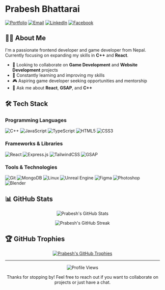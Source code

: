 # Prabesh Bhattarai

[![Portfolio](https://img.shields.io/badge/Portfolio-prabeshbhattarai2004.com.np-blue?style=for-the-badge&logo=firefox-browser)](https://prabeshbhattarai2004.com.np/)
[![Email](https://img.shields.io/badge/Email-prabes59@gmail.com-red?style=for-the-badge&logo=gmail)](mailto:prabes59@gmail.com)
[![LinkedIn](https://img.shields.io/badge/LinkedIn-prabesh--bhattarai-0077B5?style=for-the-badge&logo=linkedin)](https://linkedin.com/in/prabesh-bhattarai)
[![Facebook](https://img.shields.io/badge/Facebook-pra_bes-1877F2?style=for-the-badge&logo=facebook)](https://fb.com/pra%20bes)

## 👨‍💻 About Me

I'm a passionate frontend developer and game developer from Nepal. Currently focusing on expanding my skills in **C++** and **React**.

- 🔭 Looking to collaborate on **Game Development** and **Website Development** projects
- 🌱 Constantly learning and improving my skills
- 🎮 Aspiring game developer seeking opportunities and mentorship
- 💬 Ask me about **React**, **GSAP**, and **C++**

## 🛠️ Tech Stack

### Programming Languages
![C++](https://img.shields.io/badge/C++-00599C?style=flat-square&logo=c%2B%2B&logoColor=white)
![JavaScript](https://img.shields.io/badge/JavaScript-F7DF1E?style=flat-square&logo=javascript&logoColor=black)
![TypeScript](https://img.shields.io/badge/TypeScript-3178C6?style=flat-square&logo=typescript&logoColor=white)
![HTML5](https://img.shields.io/badge/HTML5-E34F26?style=flat-square&logo=html5&logoColor=white)
![CSS3](https://img.shields.io/badge/CSS3-1572B6?style=flat-square&logo=css3&logoColor=white)

### Frameworks & Libraries
![React](https://img.shields.io/badge/React-61DAFB?style=flat-square&logo=react&logoColor=black)
![Express.js](https://img.shields.io/badge/Express.js-000000?style=flat-square&logo=express&logoColor=white)
![TailwindCSS](https://img.shields.io/badge/Tailwind_CSS-38B2AC?style=flat-square&logo=tailwind-css&logoColor=white)
![GSAP](https://img.shields.io/badge/GSAP-88CE02?style=flat-square&logo=greensock&logoColor=white)

### Tools & Technologies
![Git](https://img.shields.io/badge/Git-F05032?style=flat-square&logo=git&logoColor=white)
![MongoDB](https://img.shields.io/badge/MongoDB-47A248?style=flat-square&logo=mongodb&logoColor=white)
![Linux](https://img.shields.io/badge/Linux-FCC624?style=flat-square&logo=linux&logoColor=black)
![Unreal Engine](https://img.shields.io/badge/Unreal_Engine-313131?style=flat-square&logo=unreal-engine&logoColor=white)
![Figma](https://img.shields.io/badge/Figma-F24E1E?style=flat-square&logo=figma&logoColor=white)
![Photoshop](https://img.shields.io/badge/Photoshop-31A8FF?style=flat-square&logo=adobe-photoshop&logoColor=white)
![Blender](https://img.shields.io/badge/Blender-F5792A?style=flat-square&logo=blender&logoColor=white)

## 📊 GitHub Stats

<p align="center">
  <img src="https://github-readme-stats.vercel.app/api?username=prabes-dev&show_icons=true&theme=tokyonight" alt="Prabesh's GitHub Stats" />
</p>

<p align="center">
  <img src="https://github-readme-streak-stats.herokuapp.com/?user=prabes-dev&theme=tokyonight" alt="Prabesh's GitHub Streak" />
</p>

## 🏆 GitHub Trophies
<p align="center">
  <a href="https://github.com/ryo-ma/github-profile-trophy">
    <img src="https://github-profile-trophy.vercel.app/?username=prabes-dev&theme=nord&column=7" alt="Prabesh's GitHub Trophies" />
  </a>
</p>

---

<p align="center">
  <img src="https://komarev.com/ghpvc/?username=prabes-dev&label=Profile%20views&color=0e75b6&style=flat" alt="Profile Views" />
</p>

<p align="center">
  Thanks for stopping by! Feel free to reach out if you want to collaborate on projects or just have a chat.
</p>

